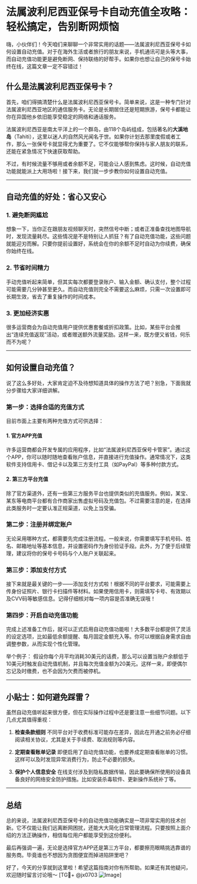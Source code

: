 # 法属波利尼西亚保号卡自动充值全攻略：轻松搞定，告别断网烦恼

嗨，小伙伴们！今天咱们来聊聊一个非常实用的话题——法属波利尼西亚保号卡如何设置自动充值。对于在海外生活或者旅行的朋友来说，手机通讯可是头等大事，而自动充值功能更是避免断网、保持联络的好帮手。如果你也想让自己的保号卡始终在线，这篇文章一定不容错过！

## 什么是法属波利尼西亚保号卡？

首先，咱们得搞清楚什么是法属波利尼西亚保号卡。简单来说，这是一种专门针对法属波利尼西亚地区的通信服务卡。无论是长期居住还是短期旅游，保号卡都能让你在异国他乡依旧能享受稳定的网络和通话服务。

法属波利尼西亚是南太平洋上的一个群岛，由118个岛屿组成，包括著名的**大溪地岛**（Tahiti），这里以迷人的自然风光闻名于世。如果你计划去那里度假或者工作，那么一张保号卡就显得尤为重要了。它不仅能够帮你保持与家人朋友的联系，还能在紧急情况下快速获取帮助。

不过，有时候流量不够用或者余额不足，可能会让人感到焦虑。这时候，自动充值功能就能派上大用场啦！接下来，我们就一步步教你如何设置自动充值。

---

## 自动充值的好处：省心又安心

### 1. 避免断网尴尬
想象一下，当你正在跟朋友视频聊天时，突然信号中断；或者正准备查找地图导航时，发现流量耗尽。这些情况是不是特别让人抓狂？有了自动充值功能，这些问题就能迎刃而解。只要你提前设置好，系统会在你的余额不足时自动为你续费，确保你始终在线。

### 2. 节省时间精力
手动充值听起来简单，但其实每次都要登录账户、输入金额、确认支付，整个过程可能需要几分钟甚至更久。而自动充值则完全不需要这么麻烦，只需一次设置即可长期生效，省去了重复操作的时间成本。

### 3. 更加经济实惠
很多运营商会为自动充值用户提供优惠套餐或折扣政策。比如，某些平台会推出“连续充值返现”活动，或者赠送额外流量奖励。这样一来，既方便又省钱，何乐而不为呢？

---

## 如何设置自动充值？

说了这么多好处，大家肯定迫不及待想知道具体的操作方法了吧？别急，下面我就分步骤给大家详细讲解。

### 第一步：选择合适的充值方式

目前市面上主要有两种充值方式可供选择：

#### 1. 官方APP充值
许多运营商都会开发专属的应用程序，比如“法属波利尼西亚保号卡管家”。通过这个APP，你可以随时随地查看账户信息，并直接进行充值操作。通常情况下，这类软件支持信用卡、借记卡以及第三方支付工具（如PayPal）等多种付款方式。

#### 2. 第三方平台充值
除了官方渠道外，还有一些第三方服务平台也提供类似的充值服务。例如，某宝、某东等电商平台都有合作商家出售虚拟号码及充值包。不过需要注意的是，在选择此类服务时一定要认准正规渠道，以免上当受骗。

### 第二步：注册并绑定账户

无论采用哪种方式，都需要先完成注册流程。一般来说，你需要填写手机号码、姓名、邮箱地址等基本信息，并设置密码作为身份验证手段。此外，为了便于后续管理，建议将你的保号卡号码与个人账户关联起来。

### 第三步：添加支付方式

接下来就是最关键的一步——添加支付方式啦！根据不同的平台要求，可能需要上传身份证照片、银行卡扫描件等材料。如果使用信用卡，则需填写卡号、有效期以及CVV码等敏感信息。记得仔细核对每一项内容是否准确无误哦！

### 第四步：开启自动充值功能

完成上述准备工作后，就可以正式启用自动充值功能啦！大多数平台都提供了灵活的设定选项，比如最低余额提醒、每月固定金额充入等。你可以根据自身需求自由调整参数，从而实现个性化管理。

举个例子：
假设你每个月平均消耗30美元的话费，那么可以设置当账户余额低于10美元时触发自动充值机制，并且每次充值金额为20美元。这样一来，即便偶尔忘记及时缴费，也不会因为欠费而被停机。

---

## 小贴士：如何避免踩雷？

虽然自动充值听起来很方便，但在实际操作过程中还是要注意一些细节问题。以下几点尤其值得重视：

1. **检查条款细则**
   不同平台对于收费标准可能存在差异，因此在开通之前务必仔细阅读相关协议，尤其是关于手续费、取消规则等内容。

2. **定期查看账单记录**
   即便启用了自动充值功能，也要养成定期查看账单的习惯。这样可以及时发现异常消费行为，防止不必要的损失。

3. **保护个人信息安全**
   在线支付涉及到隐私数据传输，因此要确保所使用的设备具备良好的网络安全防护措施。比如安装杀毒软件、更新操作系统补丁等。

---

## 总结

总的来说，法属波利尼西亚保号卡的自动充值功能确实是一项非常实用的技术创新。它不仅能让我们远离断网困扰，还能大大简化日常管理流程。只要按照上面介绍的方法正确操作，相信每位用户都能享受到这份便利。

最后再强调一遍，无论是选择官方APP还是第三方平台，都要擦亮眼睛挑选靠谱的服务商。毕竟谁也不想因为贪图便宜而掉进陷阱里吧？

好了，今天的分享就到这里啦！希望这篇指南对你有所帮助。如果还有其他疑问，欢迎随时留言讨论哦～ [TG💪+ @jx0703 ![Image](https://github.com/user-attachments/assets/dbca1d08-cadb-493c-b0ec-ad6f7a83f270)]